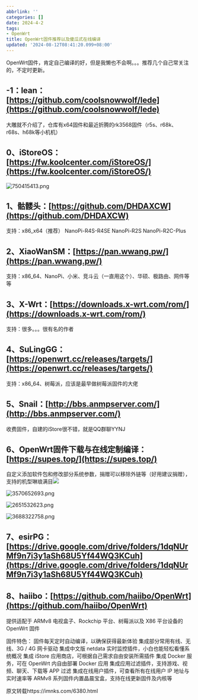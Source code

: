 ```yaml
---
abbrlink: ''
categories: []
date: 2024-4-2
tags:
- OpenWrt
title: OpenWrt固件推荐以及傻瓜式在线编译
updated: '2024-08-12T08:41:20.099+08:00'
---
```

OpenWrt固件，肯定自己编译的好，但是我懒也不会啊。。。推荐几个自己常关注的，不定时更新。

## \-1：lean：[https://github.com/coolsnowwolf/lede](https://github.com/coolsnowwolf/lede)

大雕就不介绍了，仓库有x64固件和最近折腾的rk3568固件（r5s、r68k、r68s、h68k等小机机）

## 0、iStoreOS：[https://fw.koolcenter.com/iStoreOS/](https://fw.koolcenter.com/iStoreOS/)

![750415413.png](https://i.imnks.com/2022/08/750415413.png!I "750415413.png")

## 1、骷髅头：[https://github.com/DHDAXCW](https://github.com/DHDAXCW)

支持：x86\_x64（推荐） NanoPi-R4S-R4SE NanoPi-R2S NanoPi-R2C-Plus

## 2、XiaoWanSM：[https://pan.wwang.pw/](https://pan.wwang.pw/)

支持：x86\_64、NanoPi、小米、竞斗云（一直用这个）、华硕、极路由、网件等等

## 3、X-Wrt：[https://downloads.x-wrt.com/rom/](https://downloads.x-wrt.com/rom/)

支持：很多。。。很有名的作者

## 4、SuLingGG：[https://openwrt.cc/releases/targets/](https://openwrt.cc/releases/targets/)

支持：x86\_64、树莓派，应该是最早做树莓派固件的大佬

## 5、Snail：[http://bbs.anmpserver.com/](http://bbs.anmpserver.com/)

收费固件，自建的iStore很不错，就是QQ群聊YYNJ

## 6、OpenWrt固件下载与在线定制编译：[https://supes.top/](https://supes.top/)

自定义添加软件包和修改部分系统参数，捐赠可以移除外链等（好用建议捐赠），支持的机型琳琅满目![](https://imnks.com/usr/themes/spimes/owo/img/paopao/E78EABE791B0_2x.png)

![3570652693.png](https://i.imnks.com/2022/08/3570652693.png!I "3570652693.png")

![2651532623.png](https://i.imnks.com/2022/08/2651532623.png!I "2651532623.png")

![3688322758.png](https://i.imnks.com/2022/08/3688322758.png!I "3688322758.png")

## 7、esirPG：[https://drive.google.com/drive/folders/1dqNUrMf9n7i3y1aSh68U5Yf44WQ3KCuh](https://drive.google.com/drive/folders/1dqNUrMf9n7i3y1aSh68U5Yf44WQ3KCuh)

## 8、haiibo：[https://github.com/haiibo/OpenWrt](https://github.com/haiibo/OpenWrt)

提供适配于 ARMv8 电视盒子、Rockchip 平台、树莓派以及 X86 平台设备的 OpenWrt 固件

固件特色：
固件每天定时自动编译，以确保获得最新体验
集成部分常用有线、无线、3G / 4G 网卡驱动
集成中文版 netdata 实时监控插件，小白也能轻松看懂系统概况
集成 iStore 应用商店，可根据自己需求自由安装所需插件
集成 Docker 服务，可在 OpenWrt 内自由部署 Docker 应用
集成应用过滤插件，支持游戏、视频、聊天、下载等 APP 过滤
集成在线用户插件，可查看所有在线用户 IP 地址与实时速率等
ARMv8 系列固件内置晶晨宝盒，支持在线更新固件及内核等

原文转载https://imnks.com/6380.html
